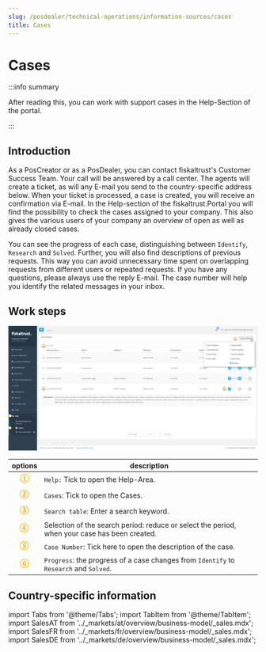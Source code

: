 ```yaml
---
slug: /posdealer/technical-operations/information-sources/cases
title: Cases
---
```

# Cases

:::info summary

After reading this, you can work with support cases in the Help-Section of the portal.

:::

## Introduction

As a PosCreator or as a PosDealer, you can contact fiskaltrust's Customer Success Team. Your call will be answered by a call center. The agents will create a ticket, as will any E-mail you send to the country-specific address below. When your ticket is processed, a case is created, you will receive an confirmation via E-mail.
In the Help-section of the fiskaltrust.Portal you will find the possibility to check the cases assigned to your company. This also gives the various users of your company an overview of open as well as already closed cases.

You can see the progress of each case, distinguishing between `Identify`, `Research` and `Solved`. Further, you will also find descriptions of previous requests. This way you can avoid unnecessary time spent on overlapping requests from different users or repeated requests.
If you have any questions, please always use the reply E-mail. The case number will help you identify the related messages in your inbox.

## Work steps

![Help-Section / Cases](images/2-cases.png "Help-Section / Cases")

| options | description                                                                                                                |
|:----------------------:|-------------------------------------------------------------------------------------------------------------------------------------|
|![Number 1](../images/Numbers/circle-1o.png)| `Help:` Tick to open the Help-Area.  |
|![Number 2](../images/Numbers/circle-2o.png)| `Cases`: Tick to open the Cases.  |
|![Number 3](../images/Numbers/circle-3o.png)| `Search table`: Enter a search keyword.  |
|![Number 4](../images/Numbers/circle-4o.png)| Selection of the search period: reduce or select the period, when your case has been created.  |
|![Number 5](../images/Numbers/circle-5o.png)| `Case Number`: Tick here to open the description of the case.  |
|![Number 6](../images/Numbers/circle-6o.png)| `Progress`: the progress of a case changes from  `Identify` to `Research` and `Solved`.  |

## Country-specific information

import Tabs from '@theme/Tabs';
import TabItem from '@theme/TabItem';
import SalesAT from '../_markets/at/overview/business-model/_sales.mdx';
import SalesFR from '../_markets/fr/overview/business-model/_sales.mdx';
import SalesDE from '../_markets/de/overview/business-model/_sales.mdx';

<Tabs groupId="market">

  <TabItem value="AT" label="Austria">
    <SalesAT />
  </TabItem>

  <TabItem value="FR" label="France">
    <SalesFR />
  </TabItem>

  <TabItem value="DE" label="Germany">
    <SalesDE />
  </TabItem>

</Tabs>
